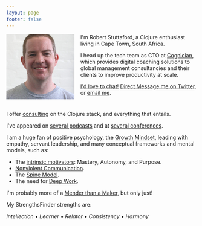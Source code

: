 ```yaml
---
layout: page
footer: false
---
```


<img src="/images/robert-square.jpeg" width="180" height="173" alt="Robert Stuttaford" style="float: left; margin-right: 1rem; margin-bottom: 1rem">

I'm Robert Stuttaford, a Clojure enthusiast living in Cape Town, South Africa.

I head up the tech team as CTO at [Cognician](https://www.cognician.com), which provides digital coaching solutions to global management consultancies and their clients to improve productivity at scale.

<u>I'd love to chat!</u> [Direct Message me on Twitter](https://twitter.com/RobStuttaford), or [email me](mailto:robert.stuttaford+stuttaford.me@gmail.com).

<div style="clear:both"></div>

I offer [consulting](/consulting/) on the Clojure stack, and everything that entails.

I've appeared on [several podcasts](/speaking/#podcast-appearances) and at [several conferences](/speaking/#conference-presentations).

I am a huge fan of positive psychology, the [Growth Mindset](https://www.brainpickings.org/2014/01/29/carol-dweck-mindset/), leading with empathy, servant leadership, and many conceptual frameworks and mental models, such as:

- The [intrinsic motivators](https://www.youtube.com/watch?v=u6XAPnuFjJc): Mastery, Autonomy, and Purpose.
- [Nonviolent Communication](https://www.nonviolentcommunication.com/aboutnvc/4partprocess.htm).
- The [Spine Model](http://spinemodel.info/).
- The need for [Deep Work](https://www.samuelthomasdavies.com/book-summaries/business/deep-work/).

I'm probably more of a [Mender than a Maker](https://www.slideshare.net/mscottford/old-code-new-tricks-75-minutes), but only just!

My StrengthsFinder strengths are:

*Intellection* • *Learner* • *Relator* • *Consistency* • *Harmony*
